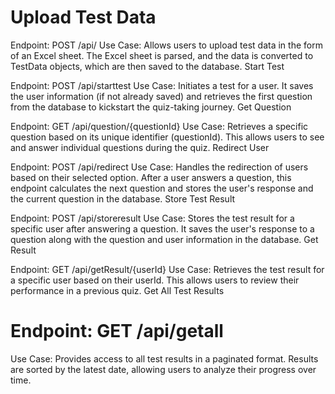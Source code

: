 # Upload Test Data

 Endpoint: POST /api/
Use Case: Allows users to upload test data in the form of an Excel sheet. The Excel sheet is parsed, and the data is converted to TestData objects, which are then saved to the database.
Start Test

 Endpoint: POST /api/starttest
Use Case: Initiates a test for a user. It saves the user information (if not already saved) and retrieves the first question from the database to kickstart the quiz-taking journey.
Get Question

 Endpoint: GET /api/question/{questionId}
Use Case: Retrieves a specific question based on its unique identifier (questionId). This allows users to see and answer individual questions during the quiz.
Redirect User

 Endpoint: POST /api/redirect
Use Case: Handles the redirection of users based on their selected option. After a user answers a question, this endpoint calculates the next question and stores the user's response and the current question in the database.
Store Test Result

 Endpoint: POST /api/storeresult
Use Case: Stores the test result for a specific user after answering a question. It saves the user's response to a question along with the question and user information in the database.
Get Result

 Endpoint: GET /api/getResult/{userId}
Use Case: Retrieves the test result for a specific user based on their userId. This allows users to review their performance in a previous quiz.
Get All Test Results

# Endpoint: GET /api/getall
Use Case: Provides access to all test results in a paginated format. Results are sorted by the latest date, allowing users to analyze their progress over time.
